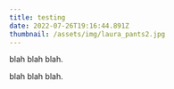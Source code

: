 ```yaml
---
title: testing
date: 2022-07-26T19:16:44.891Z
thumbnail: /assets/img/laura_pants2.jpg
---
```

blah blah blah.

blah blah blah.